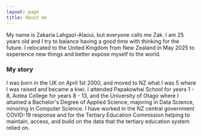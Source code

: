 ```yaml
---
layout: page
title: About me
---
```


My name is Zakaria Lahgazi-Alaoui, but everyone calls me Zak. I am 25 years old and I try to balance having a good time with thinking for the future. I relocated to the United Kingdom from New Zealand in May 2025 to experience new things and better expose myself to the world.

### My story

I was born in the UK on April 1st 2000, and moved to NZ what I was 5 where I was raised and became a kiwi. I attended Papakowhai School for years 1 - 8, Aotea College for years 8 - 13, and the University of Otago where I attained a Bachelor's Degree of Applied Science, majoring in Data Science, minoring in Computer Science. I have worked in the NZ central government COVID-19 response and for the Tertiary Education Commission helping to maintain, access, and build on the data that the tertiary education system relied on.
